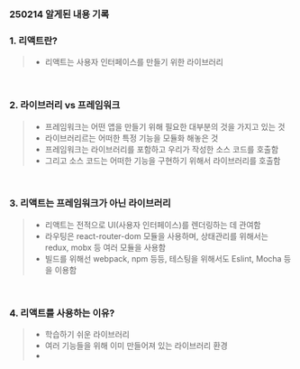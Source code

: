 ### 250214 알게된 내용 기록

### 1. 리액트란?

> - 리액트는 사용자 인터페이스를 만들기 위한 라이브러리


<br>

### 2. 라이브러리 vs 프레임워크

> - 프레임워크는 어떤 앱을 만들기 위해 필요한 대부분의 것을 가지고 있는 것 
> - 라이브러리르는 어떠한 특정 기능을 모듈화 해놓은 것 
> - 프레임워크는 라이브러리를 포함하고 우리가 작성한 소스 코드를 호출함 
> - 그리고 소스 코드는 어떠한 기능을 구현하기 위해서 라이브러리를 호출함 

<br>

### 3. 리액트는 프레임워크가 아닌 라이브러리

> - 리액트는 전적으로 UI(사용자 인터페이스)를 렌더링하는 데 관여함 
> - 라우팅은 react-router-dom 모듈을 사용하며, 상태관리를 위해서는 redux, mobx 등 여러 모듈을 사용함
> - 빌드를 위해선 webpack, npm 등등, 테스팅을 위해서도 Eslint, Mocha 등을 이용함 

<br>

### 4. 리액트를 사용하는 이유? 

> - 학습하기 쉬운 라이브러리
> - 여러 기능들을 위해 이미 만들어져 있는 라이브러리 환경 
> - 